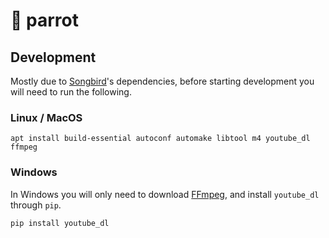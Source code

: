 # 🦜 parrot

## Development

Mostly due to [Songbird](https://github.com/serenity-rs/songbird)'s dependencies, before starting development you will need to run the following.

### Linux / MacOS

```shell
apt install build-essential autoconf automake libtool m4 youtube_dl ffmpeg
```

### Windows 

In Windows you will only need to download [FFmpeg](https://ffmpeg.org/download.html), and install `youtube_dl` through `pip`.
```shell
pip install youtube_dl
```